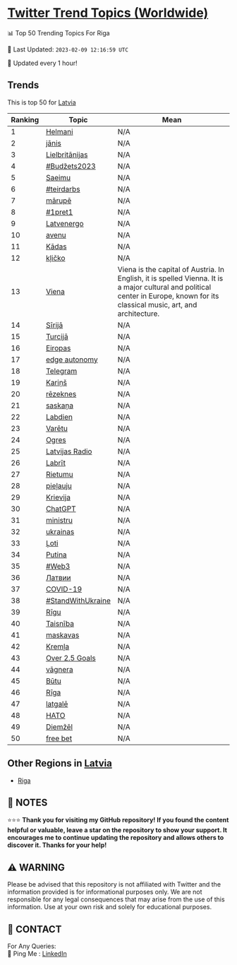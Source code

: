 [Twitter Trend Topics (Worldwide)](https://github.com/ErcinDedeoglu/Twitter-Trend-Topics)
==========


📊 Top 50 Trending Topics For Riga

📆 Last Updated: `2023-02-09 12:16:59 UTC`

🔧 Updated every 1 hour!


## Trends

This is top 50 for [Latvia](</Latvia>)

| Ranking | Topic | Mean |
| ------- | ------------ | ------------ |
| 1 | [Helmani](http://twitter.com/search?q=Helmani) | N/A |
| 2 | [jānis](http://twitter.com/search?q=j%c4%81nis) | N/A |
| 3 | [Lielbritānijas](http://twitter.com/search?q=Lielbrit%c4%81nijas) | N/A |
| 4 | [#Budžets2023](http://twitter.com/search?q=%23Bud%c5%beets2023) | N/A |
| 5 | [Saeimu](http://twitter.com/search?q=Saeimu) | N/A |
| 6 | [#teirdarbs](http://twitter.com/search?q=%23teirdarbs) | N/A |
| 7 | [mārupē](http://twitter.com/search?q=m%c4%81rup%c4%93) | N/A |
| 8 | [#1pret1](http://twitter.com/search?q=%231pret1) | N/A |
| 9 | [Latvenergo](http://twitter.com/search?q=Latvenergo) | N/A |
| 10 | [avenu](http://twitter.com/search?q=avenu) | N/A |
| 11 | [Kādas](http://twitter.com/search?q=K%c4%81das) | N/A |
| 12 | [kļičko](http://twitter.com/search?q=k%c4%bci%c4%8dko) | N/A |
| 13 | [Viena](http://twitter.com/search?q=Viena) | Viena is the capital of Austria. In English, it is spelled Vienna. It is a major cultural and political center in Europe, known for its classical music, art, and architecture. |
| 14 | [Sīrijā](http://twitter.com/search?q=S%c4%abrij%c4%81) | N/A |
| 15 | [Turcijā](http://twitter.com/search?q=Turcij%c4%81) | N/A |
| 16 | [Eiropas](http://twitter.com/search?q=Eiropas) | N/A |
| 17 | [edge autonomy](http://twitter.com/search?q=edge+autonomy) | N/A |
| 18 | [Telegram](http://twitter.com/search?q=Telegram) | N/A |
| 19 | [Kariņš](http://twitter.com/search?q=Kari%c5%86%c5%a1) | N/A |
| 20 | [rēzeknes](http://twitter.com/search?q=r%c4%93zeknes) | N/A |
| 21 | [saskaņa](http://twitter.com/search?q=saska%c5%86a) | N/A |
| 22 | [Labdien](http://twitter.com/search?q=Labdien) | N/A |
| 23 | [Varētu](http://twitter.com/search?q=Var%c4%93tu) | N/A |
| 24 | [Ogres](http://twitter.com/search?q=Ogres) | N/A |
| 25 | [Latvijas Radio](http://twitter.com/search?q=Latvijas+Radio) | N/A |
| 26 | [Labrīt](http://twitter.com/search?q=Labr%c4%abt) | N/A |
| 27 | [Rietumu](http://twitter.com/search?q=Rietumu) | N/A |
| 28 | [pieļauju](http://twitter.com/search?q=pie%c4%bcauju) | N/A |
| 29 | [Krievija](http://twitter.com/search?q=Krievija) | N/A |
| 30 | [ChatGPT](http://twitter.com/search?q=ChatGPT) | N/A |
| 31 | [ministru](http://twitter.com/search?q=ministru) | N/A |
| 32 | [ukrainas](http://twitter.com/search?q=ukrainas) | N/A |
| 33 | [Ļoti](http://twitter.com/search?q=%c4%bboti) | N/A |
| 34 | [Putina](http://twitter.com/search?q=Putina) | N/A |
| 35 | [#Web3](http://twitter.com/search?q=%23Web3) | N/A |
| 36 | [Латвии](http://twitter.com/search?q=%d0%9b%d0%b0%d1%82%d0%b2%d0%b8%d0%b8) | N/A |
| 37 | [COVID-19](http://twitter.com/search?q=COVID-19) | N/A |
| 38 | [#StandWithUkraine](http://twitter.com/search?q=%23StandWithUkraine) | N/A |
| 39 | [Rīgu](http://twitter.com/search?q=R%c4%abgu) | N/A |
| 40 | [Taisnība](http://twitter.com/search?q=Taisn%c4%abba) | N/A |
| 41 | [maskavas](http://twitter.com/search?q=maskavas) | N/A |
| 42 | [Kremļa](http://twitter.com/search?q=Krem%c4%bca) | N/A |
| 43 | [Over 2.5 Goals](http://twitter.com/search?q=Over+2.5+Goals) | N/A |
| 44 | [vāgnera](http://twitter.com/search?q=v%c4%81gnera) | N/A |
| 45 | [Būtu](http://twitter.com/search?q=B%c5%abtu) | N/A |
| 46 | [Rīga](http://twitter.com/search?q=R%c4%abga) | N/A |
| 47 | [latgalē](http://twitter.com/search?q=latgal%c4%93) | N/A |
| 48 | [НАТО](http://twitter.com/search?q=%d0%9d%d0%90%d0%a2%d0%9e) | N/A |
| 49 | [Diemžēl](http://twitter.com/search?q=Diem%c5%be%c4%93l) | N/A |
| 50 | [free bet](http://twitter.com/search?q=free+bet) | N/A |



## Other Regions in [Latvia](</Latvia>)

* [Riga](</Latvia/Riga.md>)



## 📝 NOTES

⭐⭐⭐ **Thank you for visiting my GitHub repository! If you found the content helpful or valuable, leave a star on the repository to show your support. It encourages me to continue updating the repository and allows others to discover it. Thanks for your help!**


## ⚠️ WARNING

Please be advised that this repository is not affiliated with Twitter and the information provided is for informational purposes only. We are not responsible for any legal consequences that may arise from the use of this information. Use at your own risk and solely for educational purposes.


## 📨 CONTACT

 For Any Queries:  
            🏓 Ping Me : [LinkedIn](https://www.linkedin.com/in/ercindedeoglu/)
